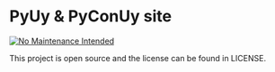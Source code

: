 # PyUy & PyConUy site

[![No Maintenance Intended](http://unmaintained.tech/badge.svg)](http://unmaintained.tech/)

This project is open source and the license can be found in LICENSE.
